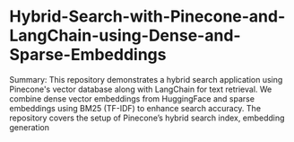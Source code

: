 # Hybrid-Search-with-Pinecone-and-LangChain-using-Dense-and-Sparse-Embeddings
Summary: This repository demonstrates a hybrid search application using Pinecone's vector database along with LangChain for text retrieval. We combine dense vector embeddings from HuggingFace and sparse embeddings using BM25 (TF-IDF) to enhance search accuracy. The repository covers the setup of Pinecone’s hybrid search index, embedding generation
